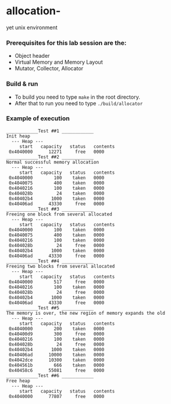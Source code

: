 # allocation-
yet unix environment 
### Prerequisites for this lab session are the:

- Object header
- Virtual Memory and Memory Layout
- Mutator, Collector, Allocator
### Build & run

- To build you need to type `make` in the root directory.
- After that to run you need to type `./build/allocator`
### Example of execution 
```
____________Test ##1 ____________
Init heap
  --- Heap ---
     start   capacity   status   contents
 0x4040000      12271     free   0000
____________Test ##2 ____________
Normal successful memory allocation
  --- Heap ---
     start   capacity   status   contents
 0x4040000        100    taken   0000
 0x4040075        400    taken   0000
 0x4040216        100    taken   0000
 0x404028b         24    taken   0000
 0x40402b4       1000    taken   0000
 0x40406ad      43330     free   0000
____________Test ##3 ____________
Freeing one block from several allocated
  --- Heap ---
     start   capacity   status   contents
 0x4040000        100    taken   0000
 0x4040075        400    taken   0000
 0x4040216        100    taken   0000
 0x404028b         24     free   0000
 0x40402b4       1000    taken   0000
 0x40406ad      43330     free   0000
____________Test ##4 ____________
Freeing two blocks from several allocated
  --- Heap ---
     start   capacity   status   contents
 0x4040000        517     free   0000
 0x4040216        100    taken   0000
 0x404028b         24     free   0000
 0x40402b4       1000    taken   0000
 0x40406ad      43330     free   0000
____________Test ##5 ____________
The memory is over, the new region of memory expands the old
  --- Heap ---
     start   capacity   status   contents
 0x4040000        200    taken   0000
 0x40400d9        300     free   0000
 0x4040216        100    taken   0000
 0x404028b         24     free   0000
 0x40402b4       1000    taken   0000
 0x40406ad      10000    taken   0000
 0x4042dce      10300    taken   0000
 0x404561b        666    taken   0000
 0x40458c6      55081     free   0000
____________Test ##6 ____________
Free heap
  --- Heap ---
     start   capacity   status   contents
 0x4040000      77807     free   0000
```
